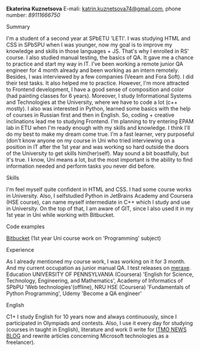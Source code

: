

**Ekaterina Kuznetsova**
E-mali: katrin.kuznetsova74@gmail.com, phone number: *89111666750*

Summary

I'm a student of a second year at SPbETU 'LETI'. I was studying HTML and CSS in SPbSPU when I was younger, now my goal is to improve my knowledge and skills in those languages + JS. That's why I enrolled in RS' course. I also studied manual testing, the basics of QA. It gave me a chance to practice and start my way in IT. I've been working a remote junior QA engineer for 4 month already and been working as an intern remotely. Besides, I was interviewed by a few companies (Veeam and Fora Soft). I did their test tasks. It also helped me to practice. However, I'm more attracted to Frontend development, I have a good sense of composition and color (had painting classes for 6 years). Moreover, I study Informational Systems and Technologies at the University, where we have to code a lot (c++ mostly). I also was interested in Python, learned some basics with the help of courses in Russian first and then in English. So, coding + creative inclinations lead me to studying Frontend. I'm planning to try entering EPAM lab in ETU when I'm ready enough with my skills and knowledge. I think I'll do my best to make my dream come true. I'm a fast learner, very purposeful (don't know anyone on my course in Uni who tried interviewing on a position in IT after the 1st year and was working so hard outside the doors of the University to get skills him(her)self). May sound a bit boastfully, but it's true. I know, Uni means a lot, but the most important is the ability to find information needed and perform tasks you never did before.

Skills

I'm feel myself quite confident in HTML and CSS. I had some course works in University. Also, I selfstudied Python in JetBrains Academy and Coursera (HSE course), can name myself intermediate in C++ which I study and use in University. On the top of that, I am aware of GIT, since I also used it in my 1st year in Uni while working with Bitbucket.

Code examples

[Bitbucket](https://ekaterina_kuznetcova@bitbucket.org/trbogdanov/dictionary-9375.git)  (1st year Uni course work on 'Programming' subject)

Experience

As I already mentioned my course work, I was working on it for 3 month. And my current occupation as junior manual QA. I test releases on [meraxe](https://about.meraxe.com/).
Education
UNIVERSITY OF PENNSYLVANIA (Coursera) 'English for Science, Technology, Engineering, and Mathematics', Academy of Informatics of SPbPU 'Web technologies'(offline), NRU HSE (Coursera) 'Fundamentals of Python Programming', Udemy 'Become a QA engineer'

English

C1+ I study English for 10 years now and always continuously, since I participated in Olympiads and contests. Also, I use it every day for studying (courses in taught in English), literature and work (I write for [ITMO NEWS BLOG](https://news.itmo.ru/en/blogs/) and rewrite articles concerning Microsoft technologies as a freelancer).

